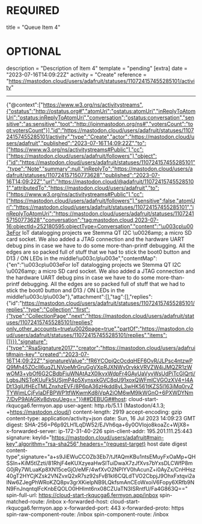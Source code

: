 
# REQUIRED
title = "Queue Item 4"
# OPTIONAL
description = "Description of Item 4"
template = "pending"
[extra]
date = "2023-07-16T14:09:22Z"
activity = "Create"
reference = "https://mastodon.cloud/users/adafruit/statuses/110724157455285101/activity"

---
{"@context":["https://www.w3.org/ns/activitystreams",{"ostatus":"http://ostatus.org#","atomUri":"ostatus:atomUri","inReplyToAtomUri":"ostatus:inReplyToAtomUri","conversation":"ostatus:conversation","sensitive":"as:sensitive","toot":"http://joinmastodon.org/ns#","votersCount":"toot:votersCount"}],"id":"https://mastodon.cloud/users/adafruit/statuses/110724157455285101/activity","type":"Create","actor":"https://mastodon.cloud/users/adafruit","published":"2023-07-16T14:09:22Z","to":["https://www.w3.org/ns/activitystreams#Public"],"cc":["https://mastodon.cloud/users/adafruit/followers"],"object":{"id":"https://mastodon.cloud/users/adafruit/statuses/110724157455285101","type":"Note","summary":null,"inReplyTo":"https://mastodon.cloud/users/adafruit/statuses/110724157150773628","published":"2023-07-16T14:09:22Z","url":"https://mastodon.cloud/@adafruit/110724157455285101","attributedTo":"https://mastodon.cloud/users/adafruit","to":["https://www.w3.org/ns/activitystreams#Public"],"cc":["https://mastodon.cloud/users/adafruit/followers"],"sensitive":false,"atomUri":"https://mastodon.cloud/users/adafruit/statuses/110724157455285101","inReplyToAtomUri":"https://mastodon.cloud/users/adafruit/statuses/110724157150773628","conversation":"tag:mastodon.cloud,2023-07-16:objectId=252180595:objectType=Conversation","content":"\u003cp\u003eFor IoT datalogging projects we Stemma QT I2C \u0026amp; a micro SD card socket. We also added a JTAG connection and the hardware UART debug pins in case we have to do some more-than-printf debugging. All the edges are so packed full of stuff that we had to stick the boot0 button and D13 / ON LEDs in the middle!\u003c/p\u003e","contentMap":{"en":"\u003cp\u003eFor IoT datalogging projects we Stemma QT I2C \u0026amp; a micro SD card socket. We also added a JTAG connection and the hardware UART debug pins in case we have to do some more-than-printf debugging. All the edges are so packed full of stuff that we had to stick the boot0 button and D13 / ON LEDs in the middle!\u003c/p\u003e"},"attachment":[],"tag":[],"replies":{"id":"https://mastodon.cloud/users/adafruit/statuses/110724157455285101/replies","type":"Collection","first":{"type":"CollectionPage","next":"https://mastodon.cloud/users/adafruit/statuses/110724157455285101/replies?only_other_accounts=true\u0026page=true","partOf":"https://mastodon.cloud/users/adafruit/statuses/110724157455285101/replies","items":[]}}},"signature":{"type":"RsaSignature2017","creator":"https://mastodon.cloud/users/adafruit#main-key","created":"2023-07-16T14:09:22Z","signatureValue":"fR6YCOpjQcOcdqHEF6OvR/JLPsc4ntzwPQ9Mh45ZOcIl6uqZLNVoeMrGruGgVXpRJXNWy0rvkkVRVZW4iJMQZR1zWwOM3+ybOf6G2CBdbFjuWNAtAzX0IkvxWdpFr4GAyUaVyvWsUdPiTcGlQrti/LgbsJNSToKUuFk5USjmP4p5XynsxkGVC8qU91xoxQWFmlCVGOzXV4+I4ADt13glUfHEcTMLZnxhzEVF/8P6pA36zHkdd8yL3wHK561tKZS5I163jMq0rvZTYWjmLCjFvIaDFBPWP1tfWKwmKd8iVpA2iOM6wM9lkWGnO+6PXWDYNm7/DvP9AIAGKv8dvpuUeg=="}}##DEBUG##host: cloud-start-rkqucga6.fermyon.app
user-agent: http.rb/5.1.1 (Mastodon/4.1.3; +https://mastodon.cloud/)
content-length: 2919
accept-encoding: gzip
content-type: application/activity+json
date: Sun, 16 Jul 2023 14:09:23 GMT
digest: SHA-256=P6p92LH1LqDW52/EJVh6qa+6y0OVIojo8koaZc+WjX8=
x-forwarded-server: ip-172-31-40-226
spin-client-addr: 195.201.111.25:443
signature: keyId="https://mastodon.cloud/users/adafruit#main-key",algorithm="rsa-sha256",headers="(request-target) host date digest content-type",signature="a+s9JiEWuCCOZb3Eb7/tJfAQmKBu1ntsEMuyFxOaMp+QHSSIn+KiM5tIZzti/81RhjF4eKUXzyeaHwSITuiDwaX7zJfXvs7bYxsDLCWfP8mG0jRy7WLuaKp8XN15ceGjO/eMF/4wfXvO2NPIYV0hAcunZ+i0AyZx/CnHHsz40gT2HYCjKZsk2VNZvxQ2xR7sz92sFvB1kI6CQLdTVO2CbpjJ9OhxFxtqvi2alNw6ZJegPhWRoKZQ8pv3grXKielpNB9LQkfsmAnCEoWxoiV6Fopy6XRfb9NN9FnJnqntqlFcKnbEQOLO0HHlmt6nx08CZUaTN3ISRntfU/Fa4G863Q=="
spin-full-url: https://cloud-start-rkqucga6.fermyon.app/inbox
spin-matched-route: /inbox
x-forwarded-host: cloud-start-rkqucga6.fermyon.app
x-forwarded-port: 443
x-forwarded-proto: https
spin-raw-component-route: /inbox
spin-component-route: /inbox

